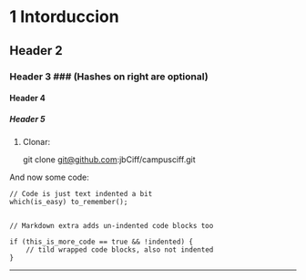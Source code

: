 # 1 Intorduccion #
## Header 2 ##
### Header 3 ###             (Hashes on right are optional)
#### Header 4 ####
##### Header 5 #####


1. Clonar:
 
	git clone git@github.com:jbCiff/campusciff.git


And now some code:

    // Code is just text indented a bit
    which(is_easy) to_remember();

~~~

// Markdown extra adds un-indented code blocks too

if (this_is_more_code == true && !indented) {
    // tild wrapped code blocks, also not indented
}

~~~


--------------------------
